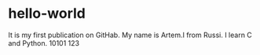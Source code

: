 # hello-world
It is my first publication on GitHab.
My name is Artem.I from Russi. I learn C and Python.
10101
123
